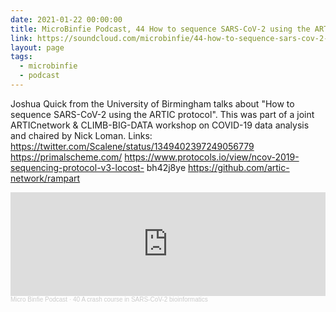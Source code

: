 ```yaml
---
date: 2021-01-22 00:00:00
title: MicroBinfie Podcast, 44 How to sequence SARS-CoV-2 using the ARTIC protocol with Joshua Quick
link: https://soundcloud.com/microbinfie/44-how-to-sequence-sars-cov-2-using-the-artic-protocol
layout: page
tags:
  - microbinfie
  - podcast
---
```

Joshua Quick from the University of Birmingham talks about "How to
sequence SARS-CoV-2 using the ARTIC protocol". This was part of a
joint ARTICnetwork & CLIMB-BIG-DATA workshop on COVID-19 data analysis
and chaired by Nick Loman.    Links:
https://twitter.com/Scalene/status/1349402397249056779
https://primalscheme.com/
https://www.protocols.io/view/ncov-2019-sequencing-protocol-v3-locost-
bh42j8ye https://github.com/artic-network/rampart

<iframe width="100%" height="166" scrolling="no" frameborder="no" allow="autoplay" src="https://w.soundcloud.com/player/?url=https%3A//api.soundcloud.com/tracks/968531137&color=%23ff5500&auto_play=false&hide_related=false&show_comments=true&show_user=true&show_reposts=false&show_teaser=false"></iframe><div style="font-size: 10px; color: #cccccc;line-break: anywhere;word-break: normal;overflow: hidden;white-space: nowrap;text-overflow: ellipsis; font-family: Interstate,Lucida Grande,Lucida Sans Unicode,Lucida Sans,Garuda,Verdana,Tahoma,sans-serif;font-weight: 100;"><a href="https://soundcloud.com/microbinfie" title="Micro Binfie Podcast" target="_blank" style="color: #cccccc; text-decoration: none;">Micro Binfie Podcast</a> · <a href="https://soundcloud.com/microbinfie/40-a-crash-course-in-sars-cov-2-bioinformatics" title="44 How to sequence SARS-CoV-2 using the ARTIC protocol with Joshua Quick" target="_blank" style="color: #cccccc; text-decoration: none;">40 A crash course in SARS-CoV-2 bioinformatics</a></div>
